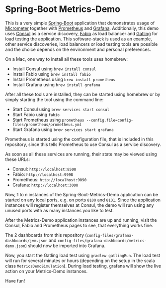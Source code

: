 
# Spring-Boot Metrics-Demo
This is a very simple [Spring-Boot](https://spring.io/projects/spring-boot)
application that demonstrates usage of [Micrometer](https://micrometer.io) 
together with [Prometheus](https://prometheus.io) and 
[Grafana](https://grafana.com/grafana/). Additionally, this demo uses
[Consul](https://www.consul.io) as a service discovery,
[Fabio](https://fabiolb.net) as load balancer and [Gatling](https://gatling.io)
for load testing the application. This software-stack is used as an example,
other service discoveries, load balancers or load testing tools are possible
and the choice depends on the environment and personal preferences.

On a Mac, one way to install all these tools uses homebrew:
- Install Consul using `brew install consul`
- Install Fabio using `brew install fabio`
- Install Prometheus using `brew install prometheus`
- Install Grafana using `brew install grafana`

After all these tools are installed, they can be started using homebrew or
by simply starting the tool using the command line:
- Start Consul using `brew services start consul`
- Start Fabio using `fabio`
- Start Prometheus using `prometheus --config.file=config-files/prometheus/prometheus.yml`
- Start Grafana using `brew services start grafana`

Prometheus is started using the configuration file, that is included in this 
repository, since this tells Prometheus to use Consul as a service discovery.

As soon as all these services are running, their state may be viewed 
using these URLs:
- Consul: `http://localhost:8500`
- Fabio: `http://localhost:9998`
- Prometheus: `http://localhost:9090`
- Grafana: `http://localhost:3000`

Now, 1 to n instances of the Spring-Boot-Metrics-Demo application can be 
started on any local ports, e.g. on ports `8100` and `8101`. Since the 
application instances will register themselves at Consul, the demo will run
using any unused ports with as many instances you like to test.

After the Metrics-Demo application instances are up and running, visit the 
Consul, Fabio and Prometheus pages to see, that everything works fine.

The 2 dashboards from this repository (`config-files/grafana-dashboards/jvm.json`
and `config-files/grafana-dashboards/metrics-demo.json`) should now be imported
into Grafana.

Now, you start the Gatling load test using `gradlew gatlingRun`. The load test
will run for several minutes or hours (depending on the setup in the scala 
class `MetricsDemoSimulation`). During load testing, grafana will show the
live action on your Metrics-Demo instances.

Have fun!

